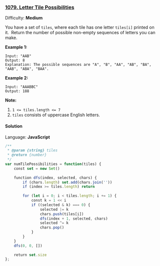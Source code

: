 ### [1079\. Letter Tile Possibilities](https://leetcode.com/problems/letter-tile-possibilities/)

Difficulty: **Medium**


You have a set of `tiles`, where each tile has one letter `tiles[i]` printed on it.  Return the number of possible non-empty sequences of letters you can make.

**Example 1:**

```
Input: "AAB"
Output: 8
Explanation: The possible sequences are "A", "B", "AA", "AB", "BA", "AAB", "ABA", "BAA".
```


**Example 2:**

```
Input: "AAABBC"
Output: 188
```


**Note:**

1.  `1 <= tiles.length <= 7`
2.  `tiles` consists of uppercase English letters.


#### Solution

Language: **JavaScript**

```javascript
/**
 * @param {string} tiles
 * @return {number}
 */
var numTilePossibilities = function(tiles) {
    const set = new Set()
    
    function dfs(index, selected, chars) {
        if (chars.length) set.add(chars.join(''))
        if (index >= tiles.length) return
        
        for (let i = 0; i < tiles.length; i += 1) {
            const k = 1 << i
            if ((selected & k) === 0) {
                selected |= k
                chars.push(tiles[i])
                dfs(index + 1, selected, chars)
                selected ^= k
                chars.pop()
            }
        }
    }
    dfs(0, 0, [])
    
    return set.size
};
```